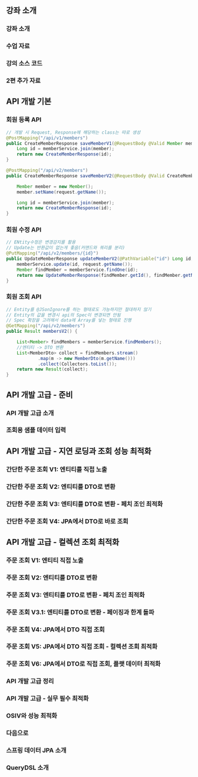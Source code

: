 ## 강좌 소개
### 강좌 소개
### 수업 자료
### 강의 소스 코드
### 2편 추가 자료

## API 개발 기본
### 회원 등록 API
```java
// 개발 시 Request, Response에 해당하는 class는 따로 생성
@PostMapping("/api/v1/members")
public CreateMemberResponse saveMemberV1(@RequestBody @Valid Member member) {
    Long id = memberService.join(member);
    return new CreateMemberResponse(id);
}

@PostMapping("/api/v2/members")
public CreateMemberResponse saveMemberV2(@RequestBody @Valid CreateMemberRequest request) {

    Member member = new Member();
    member.setName(request.getName());

    Long id = memberService.join(member);
    return new CreateMemberResponse(id);
}
```
### 회원 수정 API
```java
// ENtity수정은 변경감지를 활용
// Update는 반환값이 없는게 좋음(커맨드와 쿼리를 분리)
@PutMapping("/api/v2/members/{id}")
public UpdateMemberResponse updateMemberV2(@PathVariable("id") Long id, @RequestBody @Valid UpdateMemberRequest request) {
    memberService.update(id, request.getName());
    Member findMember = memberService.findOne(id);
    return new UpdateMemberResponse(findMember.getId(), findMember.getName());
}
```
### 회원 조회 API
```java
// Entity를 @JSonIgnore를 하는 형태로도 가능하지만 절대하지 않기
// Entity의 값을 변경시 api의 Spec이 변경되면 안됨
// Spec 확장을 고려해서 data에 Array를 넣는 형태로 진행
@GetMapping("/api/v2/members")
public Result membersV2() {

    List<Member> findMembers = memberService.findMembers();
    //엔티티 -> DTO 변환
    List<MemberDto> collect = findMembers.stream()
            .map(m -> new MemberDto(m.getName()))
            .collect(Collectors.toList());
    return new Result(collect);
}

```

## API 개발 고급 - 준비
### API 개발 고급 소개
### 조회용 샘플 데이터 입력


## API 개발 고급 - 지연 로딩과 조회 성능 최적화
### 간단한 주문 조회 V1: 엔티티를 직접 노출
### 간단한 주문 조회 V2: 엔티티를 DTO로 변환
### 간단한 주문 조회 V3: 엔티티를 DTO로 변환 - 페치 조인 최적화
### 간단한 주문 조회 V4: JPA에서 DTO로 바로 조회


## API 개발 고급 - 컬렉션 조회 최적화
### 주문 조회 V1: 엔티티 직접 노출
### 주문 조회 V2: 엔티티를 DTO로 변환
### 주문 조회 V3: 엔티티를 DTO로 변환 - 페치 조인 최적화
### 주문 조회 V3.1: 엔티티를 DTO로 변환 - 페이징과 한계 돌파
### 주문 조회 V4: JPA에서 DTO 직접 조회
### 주문 조회 V5: JPA에서 DTO 직접 조회 - 컬렉션 조회 최적화
### 주문 조회 V6: JPA에서 DTO로 직접 조회, 플랫 데이터 최적화
### API 개발 고급 정리


### API 개발 고급 - 실무 필수 최적화
### OSIV와 성능 최적화
### 다음으로
### 스프링 데이터 JPA 소개
### QueryDSL 소개